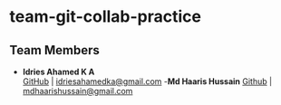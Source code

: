 # team-git-collab-practice

## Team Members
- **Idries Ahamed K A**  
  [GitHub](https://github.com/1drie5) | idriesahamedka@gmail.com
-**Md Haaris Hussain**
[Github](https://github.com/mdhaarishussain) | mdhaarishussain@gmail.com
  
